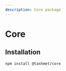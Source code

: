 ```yaml
---
description: Core package
---
```


# Core

## Installation

```text
npm install @tashmet/core
```



